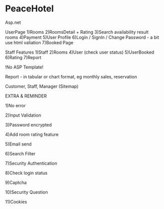 # PeaceHotel
Asp.net


UserPage
1)Rooms
2)RoomsDetail + Rating
3)Search availability result rooms
4)Payment
5)User Profile
6)Login / SignIn / Change Password - a bit use html valiation
7)Booked Page

Staff Features
1)Staff
2)Rooms
4)User  (check user status)
5)UserBooked
6)Rating
7)Report



!No ASP Template!

Report - in tabular or chart format, eg monthly sales, reservation

Customer, Staff, Manager (Sitemap)

EXTRA & REMINDER

1)No error 

2)Input Validation

3)Password encrypted

4)Add room rating feature

5)Email send

6)Search Filter

7)Security Authentication

8)Check login status

9)Captcha 

10)Security Question 

11)Cookies
